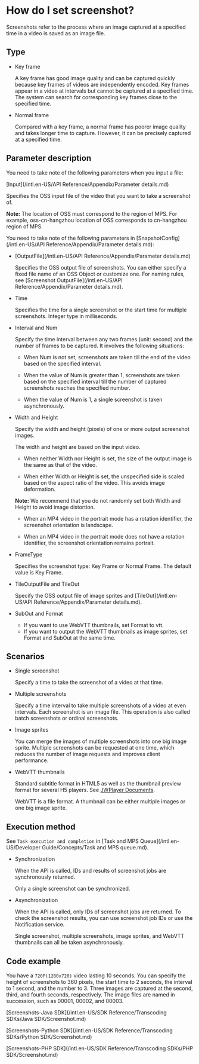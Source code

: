 # How do I set screenshot?

Screenshots refer to the process where an image captured at a specified time in a video is saved as an image file.

## Type

-   Key frame

    A key frame has good image quality and can be captured quickly because key frames of videos are independently encoded. Key frames appear in a video at intervals but cannot be captured at a specified time. The system can search for corresponding key frames close to the specified time.

-   Normal frame

    Compared with a key frame, a normal frame has poorer image quality and takes longer time to capture. However, it can be precisely captured at a specified time.


## Parameter description

You need to take note of the following parameters when you input a file:

[Input](/intl.en-US/API Reference/Appendix/Parameter details.md)

Specifies the OSS input file of the video that you want to take a screenshot of.

**Note:** The location of OSS must correspond to the region of MPS. For example, oss-cn-hangzhou location of OSS corresponds to cn-hangzhou region of MPS.

You need to take note of the following parameters in [SnapshotConfig](/intl.en-US/API Reference/Appendix/Parameter details.md):

-   [OutputFile](/intl.en-US/API Reference/Appendix/Parameter details.md)

    Specifies the OSS output file of screenshots. You can either specify a fixed file name of an OSS Object or customize one. For naming rules, see [Screenshot OutputFile](/intl.en-US/API Reference/Appendix/Parameter details.md).

-   Time

    Specifies the time for a single screenshot or the start time for multiple screenshots. Integer type in milliseconds.

-   Interval and Num

    Specify the time interval between any two frames \(unit: second\) and the number of frames to be captured. It involves the following situations:

    -   When Num is not set, screenshots are taken till the end of the video based on the specified interval.

    -   When the value of Num is greater than 1, screenshots are taken based on the specified interval till the number of captured screenshots reaches the specified number.

    -   When the value of Num is 1, a single screenshot is taken asynchronously.

-   Width and Height

    Specify the width and height \(pixels\) of one or more output screenshot images.

    The width and height are based on the input video.

    -   When neither Width nor Height is set, the size of the output image is the same as that of the video.

    -   When either Width or Height is set, the unspecified side is scaled based on the aspect ratio of the video. This avoids image deformation.

    **Note:** We recommend that you do not randomly set both Width and Height to avoid image distortion.

    -   When an MP4 video in the portrait mode has a rotation identifier, the screenshot orientation is landscape.

    -   When an MP4 video in the portrait mode does not have a rotation identifier, the screenshot orientation remains portrait.

-   FrameType

    Specifies the screenshot type: Key Frame or Normal Frame. The default value is Key Frame.

-   TileOutputFile and TileOut

    Specify the OSS output file of image sprites and [TileOut](/intl.en-US/API Reference/Appendix/Parameter details.md).

-   SubOut and Format
    -   If you want to use WebVTT thumbnails, set Format to vtt.
    -   If you want to output the WebVTT thumbnails as image sprites, set Format and SubOut at the same time.

## Scenarios

-   Single screenshot

    Specify a time to take the screenshot of a video at that time.

-   Multiple screenshots

    Specify a time interval to take multiple screenshots of a video at even intervals. Each screenshot is an image file. This operation is also called batch screenshots or ordinal screenshots.

-   Image sprites

    You can merge the images of multiple screenshots into one big image sprite. Multiple screenshots can be requested at one time, which reduces the number of image requests and improves client performance.

-   WebVTT thumbnails

    Standard subtitle format in HTML5 as well as the thumbnail preview format for several H5 players. See [JWPlayer Documents](https://support.jwplayer.com/articles/how-to-add-preview-thumbnails).

    WebVTT is a file format. A thumbnail can be either multiple images or one big image sprite.


## Execution method

See `Task execution and completion` in [Task and MPS Queue](/intl.en-US/Developer Guide/Concepts/Task and MPS queue.md).

-   Synchronization

    When the API is called, IDs and results of screenshot jobs are synchronously returned.

    Only a single screenshot can be synchronized.

-   Asynchronization

    When the API is called, only IDs of screenshot jobs are returned. To check the screenshot results, you can use screenshot job IDs or use the Notification service.

    Single screenshot, multiple screenshots, image sprites, and WebVTT thumbnails can all be taken asynchronously.


## Code example

You have a `720P(1280x720)` video lasting 10 seconds. You can specify the height of screenshots to 360 pixels, the start time to 2 seconds, the interval to 1 second, and the number to 3. Three images are captured at the second, third, and fourth seconds, respectively. The image files are named in succession, such as 00001, 00002, and 00003.

[Screenshots-Java SDK](/intl.en-US/SDK Reference/Transcoding SDKs/Java SDK/Screenshot.md)

[Screenshots-Python SDK](/intl.en-US/SDK Reference/Transcoding SDKs/Python SDK/Screenshot.md)

[Screenshots-PHP SDK](/intl.en-US/SDK Reference/Transcoding SDKs/PHP SDK/Screenshot.md)

